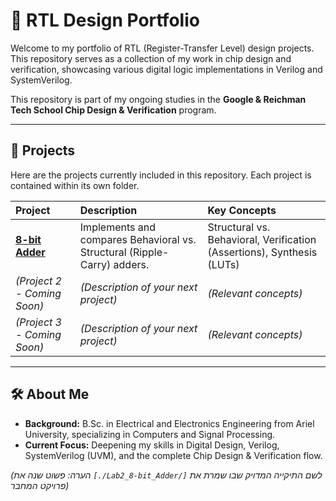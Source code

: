 # 🚀 RTL Design Portfolio

Welcome to my portfolio of RTL (Register-Transfer Level) design projects. This repository serves as a collection of my work in chip design and verification, showcasing various digital logic implementations in Verilog and SystemVerilog.

This repository is part of my ongoing studies in the **Google & Reichman Tech School Chip Design & Verification** program.

---

## 📂 Projects

Here are the projects currently included in this repository. Each project is contained within its own folder.

| Project | Description | Key Concepts |
| :--- | :--- | :--- |
| **[8-bit Adder](./Ripple_Carry_Adder/)** | Implements and compares Behavioral vs. Structural (Ripple-Carry) adders. | Structural vs. Behavioral, Verification (Assertions), Synthesis (LUTs) |
| *(Project 2 - Coming Soon)* | *(Description of your next project)* | *(Relevant concepts)* |
| *(Project 3 - Coming Soon)* | *(Description of your next project)* | *(Relevant concepts)* |

---

## 🛠️ About Me

* **Background:** B.Sc. in Electrical and Electronics Engineering from Ariel University, specializing in Computers and Signal Processing.
* **Current Focus:** Deepening my skills in Digital Design, Verilog, SystemVerilog (UVM), and the complete Chip Design & Verification flow.

*(הערה: פשוט שנה את `[./Lab2_8-bit_Adder/]` לשם התיקייה המדויק שבו שמרת את פרויקט המחבר)*

